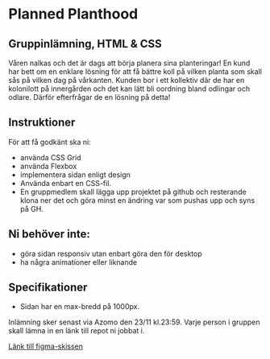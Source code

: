 # Planned Planthood
## Gruppinlämning, HTML &amp; CSS

Våren nalkas och det är dags att börja planera sina planteringar!
En kund har bett om en enklare lösning för att få bättre koll på vilken planta som skall sås på vilken dag på vårkanten.
Kunden bor i ett kollektiv där de har en kolonilott på innergården och det kan lätt bli oordning bland odlingar och odlare. Därför efterfrågar de en lösning på detta!

## Instruktioner
För att få godkänt ska ni:

* använda CSS Grid
* använda Flexbox
* implementera sidan enligt design
* Använda enbart en CSS-fil.
* En gruppmedlem skall lägga upp projektet på github och resterande klona ner det och göra minst en ändring var som pushas upp och syns på GH.


## Ni behöver inte:

* göra sidan responsiv utan enbart göra den för desktop
* ha några animationer eller liknande
## Specifikationer
* Sidan har en max-bredd på 1000px.

Inlämning sker senast via Azomo den 23/11 kl.23:59. Varje person i gruppen skall lämna in en länk till repot ni jobbat i.

[Länk till figma-skissen](https://www.figma.com/file/Hbrk29Q2rVzXiXcFWdTXDA/planned-planthood?type=design&node-id=0%3A1&mode=design&t=9CHtB0GGoxLhWLYf-1)
